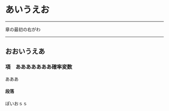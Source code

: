 # あいうえお

---

章の最初の右がわ

---

## おおいうえあ

### 項　あああああああ確率変数

<p class="intro">
あああ
</p>

#### 段落
ぽいおｓｓ